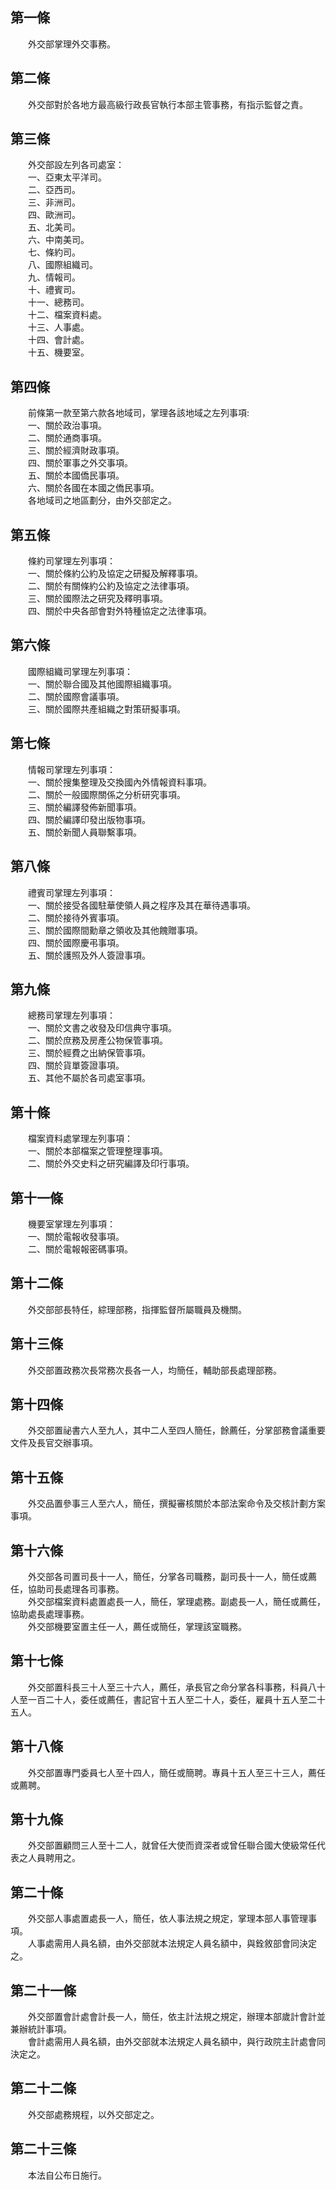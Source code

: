 第一條 
-------
　　外交部掌理外交事務。  


第二條 
-------
　　外交部對於各地方最高級行政長官執行本部主管事務，有指示監督之責。  


第三條 
-------
　　外交部設左列各司處室：  
　　一、亞東太平洋司。  
　　二、亞西司。  
　　三、非洲司。  
　　四、歐洲司。  
　　五、北美司。  
　　六、中南美司。  
　　七、條約司。  
　　八、國際組織司。  
　　九、情報司。  
　　十、禮賓司。  
　　十一、總務司。  
　　十二、檔案資料處。  
　　十三、人事處。  
　　十四、會計處。  
　　十五、機要室。  


第四條 
-------
　　前條第一款至第六款各地域司，掌理各該地域之左列事項:  
　　一、關於政治事項。  
　　二、關於通商事項。  
　　三、關於經濟財政事項。  
　　四、關於軍事之外交事項。  
　　五、關於本國僑民事項。  
　　六、關於各國在本國之僑民事項。  
　　各地域司之地區劃分，由外交部定之。  


第五條 
-------
　　條約司掌理左列事項：  
　　一、關於條約公約及協定之研擬及解釋事項。  
　　二、關於有關條約公約及協定之法律事項。  
　　三、關於國際法之研究及釋明事項。  
　　四、關於中央各部會對外特種協定之法律事項。  


第六條 
-------
　　國際組織司掌理左列事項：  
　　一、關於聯合國及其他國際組織事項。  
　　二、關於國際會議事項。  
　　三、關於國際共產組織之對策研擬事項。  


第七條 
-------
　　情報司掌理左列事項：  
　　一、關於搜集整理及交換國內外情報資料事項。  
　　二、關於一般國際關係之分析研究事項。  
　　三、關於編譯發佈新聞事項。  
　　四、關於編譯印發出版物事項。  
　　五、關於新聞人員聯繫事項。  


第八條 
-------
　　禮賓司掌理左列事項：  
　　一、關於接受各國駐華使領人員之程序及其在華待遇事項。  
　　二、關於接待外賓事項。  
　　三、關於國際間勳章之領收及其他餽贈事項。  
　　四、關於國際慶弔事項。  
　　五、關於護照及外人簽證事項。  


第九條 
-------
　　總務司掌理左列事項：  
　　一、關於文書之收發及印信典守事項。  
　　二、關於庶務及房產公物保管事項。  
　　三、關於經費之出納保管事項。  
　　四、關於貨單簽證事項。  
　　五、其他不屬於各司處室事項。  


第十條 
-------
　　檔案資料處掌理左列事項：  
　　一、關於本部檔案之管理整理事項。  
　　二、關於外交史料之研究編譯及印行事項。  


第十一條 
---------
　　機要室掌理左列事項：  
　　一、關於電報收發事項。  
　　二、關於電報報密碼事項。  


第十二條 
---------
　　外交部部長特任，綜理部務，指揮監督所屬職員及機關。  


第十三條 
---------
　　外交部置政務次長常務次長各一人，均簡任，輔助部長處理部務。  


第十四條 
---------
　　外交部置祕書六人至九人，其中二人至四人簡任，餘薦任，分掌部務會議重要文件及長官交辦事項。  


第十五條 
---------
　　外交品置參事三人至六人，簡任，撰擬審核關於本部法案命令及交核計劃方案事項。  


第十六條 
---------
　　外交部各司置司長十一人，簡任，分掌各司職務，副司長十一人，簡任或薦任，協助司長處理各司事務。  
　　外交部檔案資料處置處長一人，簡任，掌理處務。副處長一人，簡任或薦任，協助處長處理事務。  
　　外交部機要室置主任一人，薦任或簡任，掌理該室職務。  


第十七條 
---------
　　外交部置科長三十人至三十六人，薦任，承長官之命分掌各科事務，科員八十人至一百二十人，委任或薦任，書記官十五人至二十人，委任，雇員十五人至二十五人。  


第十八條 
---------
　　外交部置專門委員七人至十四人，簡任或簡聘。專員十五人至三十三人，薦任或薦聘。  


第十九條 
---------
　　外交部置顧問三人至十二人，就曾任大使而資深者或曾任聯合國大使級常任代表之人員聘用之。  


第二十條 
---------
　　外交部人事處置處長一人，簡任，依人事法規之規定，掌理本部人事管理事項。  
　　人事處需用人員名額，由外交部就本法規定人員名額中，與銓敘部會同決定之。  


第二十一條 
-----------
　　外交部置會計處會計長一人，簡任，依主計法規之規定，辦理本部歲計會計並兼辦統計事項。  
　　會計處需用人員名額，由外交部就本法規定人員名額中，與行政院主計處會同決定之。  


第二十二條 
-----------
　　外交部處務規程，以外交部定之。  


第二十三條 
-----------
　　本法自公布日施行。